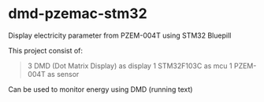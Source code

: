 # dmd-pzemac-stm32
Display electricity parameter from PZEM-004T using STM32 Bluepill

This project consist of:

  > 3 DMD (Dot Matrix Display) as display
  > 1 STM32F103C as mcu
  > 1 PZEM-004T as sensor
  
Can be used to monitor energy using DMD (running text)
